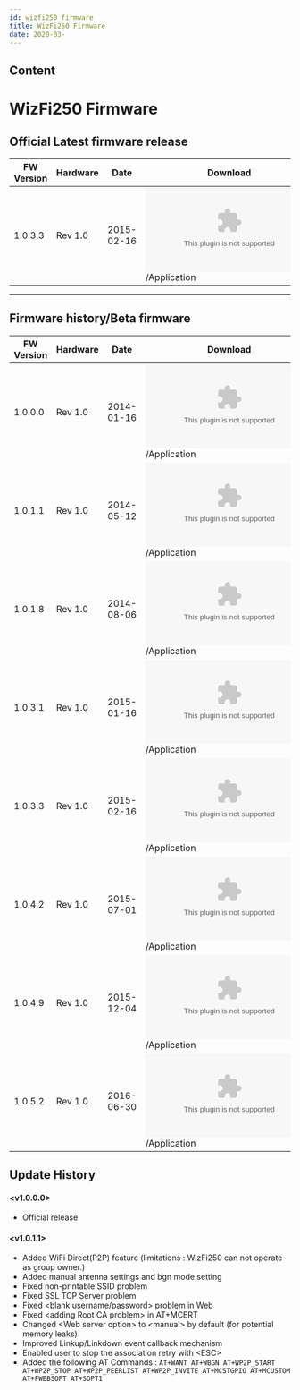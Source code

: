 ```yaml
---
id: wizfi250_firmware
title: WizFi250 Firmware
date: 2020-03-
---
```



## Content
# WizFi250 Firmware

## Official Latest firmware release



| FW Version | Hardware | Date       | Download                                                                         | Description    |
| ---------- | -------- | ---------- | -------------------------------------------------------------------------------- | -------------- |
| 1.0.3.3    | Rev 1.0  | 2015-02-16 | ![1.0.3.3](/products/wizfi250/wizfi250firmware/WizFi250_1.0.3.3.zip)/Application | latest release |



-----

## Firmware history/Beta firmware

| FW Version | Hardware | Date       | Download                                                                         | Description    |
| ---------- | -------- | ---------- | -------------------------------------------------------------------------------- | -------------- |
| 1.0.0.0    | Rev 1.0  | 2014-01-16 | ![1.0.0.0](/products/wizfi250/wizfi250firmware/WizFi250_1.0.0.0.zip)/Application |                |
| 1.0.1.1    | Rev 1.0  | 2014-05-12 | ![1.0.1.1](/products/wizfi250/wizfi250firmware/WizFi250_1.0.1.1.zip)/Application |                |
| 1.0.1.8    | Rev 1.0  | 2014-08-06 | ![1.0.1.8](/products/wizfi250/wizfi250firmware/WizFi250_1.0.1.8.zip)/Application |                |
| 1.0.3.1    | Rev 1.0  | 2015-01-16 | ![1.0.3.1](/products/wizfi250/wizfi250firmware/WizFi250_1.0.3.1.zip)/Application |                |
| 1.0.3.3    | Rev 1.0  | 2015-02-16 | ![1.0.3.3](/products/wizfi250/wizfi250firmware/WizFi250_1.0.3.3.zip)/Application |                |
| 1.0.4.2    | Rev 1.0  | 2015-07-01 | ![1.0.4.2](/products/wizfi250/wizfi250firmware/WizFi250_1.0.4.2.zip)/Application |                |
| 1.0.4.9    | Rev 1.0  | 2015-12-04 | ![1.0.4.9](/products/wizfi250/wizfi250firmware/WizFi250_1.0.4.9.zip)/Application | latest release |
| 1.0.5.2    | Rev 1.0  | 2016-06-30 | ![1.0.5.2](/products/wizfi250/wizfi250firmware/WizFi250_1.0.5.2.zip)/Application | Beta version   |

## Update History

#### \<v1.0.0.0\>

  - Official release

#### \<v1.0.1.1\>

  - Added WiFi Direct(P2P) feature (limitations : WizFi250 can not
    operate as group owner.)
  - Added manual antenna settings and bgn mode setting
  - Fixed non-printable SSID problem
  - Fixed SSL TCP Server problem
  - Fixed \<blank username/password\> problem in Web
  - Fixed \<adding Root CA problem\> in AT+MCERT
  - Changed \<Web server option\> to \<manual\> by default (for
    potential memory leaks)
  - Improved Linkup/Linkdown event callback mechanism
  - Enabled user to stop the association retry with \<ESC\>
  - Added the following AT Commands : `AT+WANT
    AT+WBGN
    AT+WP2P_START
    AT+WP2P_STOP
    AT+WP2P_PEERLIST
    AT+WP2P_INVITE
    AT+MCSTGPIO
    AT+MCUSTOM
    AT+FWEBSOPT
    AT+SOPT1`
